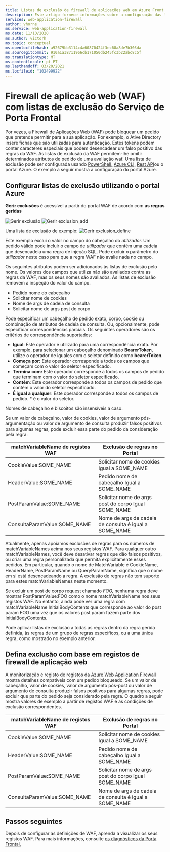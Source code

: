 ```yaml
---
title: Listas de exclusão de firewall de aplicações web em Azure Front Door - Portal Azure
description: Este artigo fornece informações sobre a configuração das listas de exclusão na Frente Azure com o portal Azure.
services: web-application-firewall
author: vhorne
ms.service: web-application-firewall
ms.date: 11/10/2020
ms.author: victorh
ms.topic: conceptual
ms.openlocfilehash: a92679bb3114c4a60870424f3ec68a8de7b303da
ms.sourcegitcommit: 910a1a38711966cb171050db245fc3b22abc8c5f
ms.translationtype: MT
ms.contentlocale: pt-PT
ms.lasthandoff: 03/20/2021
ms.locfileid: "102499922"
---
```

# <a name="web-application-firewall-waf-with-front-door-service-exclusion-lists"></a>Firewall de aplicação web (WAF) com listas de exclusão do Serviço de Porta Frontal 

Por vezes, a Firewall de Aplicações Web (WAF) pode bloquear um pedido que pretende permitir para a sua aplicação. Por exemplo, o Ative Directory insere fichas que são utilizadas para autenticação. Estes tokens podem conter caracteres especiais que podem desencadear um falso positivo das regras da WAF. As listas de exclusão da WAF permitem-lhe omitir determinados atributos de pedido de uma avaliação waf.  Uma lista de exclusão pode ser configurada usando  [PowerShell,](/powershell/module/az.frontdoor/New-AzFrontDoorWafManagedRuleExclusionObject) [Azure CLI,](/cli/azure/ext/front-door/network/front-door/waf-policy/managed-rules/exclusion#ext-front-door-az-network-front-door-waf-policy-managed-rules-exclusion-add) [Rest API](/rest/api/frontdoorservice/webapplicationfirewall/policies/createorupdate)ou o portal Azure. O exemplo a seguir mostra a configuração do portal Azure. 
## <a name="configure-exclusion-lists-using-the-azure-portal"></a>Configurar listas de exclusão utilizando o portal Azure
**Gerir exclusões** é acessível a partir do portal WAF de acordo com **as regras geridas**

![Gerir exclusão ](../media/waf-front-door-exclusion/exclusion1.png)
 ![ Gerir exclusion_add](../media/waf-front-door-exclusion/exclusion2.png)

 Uma lista de exclusão de exemplo: ![ Gerir exclusion_define](../media/waf-front-door-exclusion/exclusion3.png)

Este exemplo exclui o valor no campo do cabeçalho do *utilizador.* Um pedido válido pode incluir o campo de *utilizador* que contém uma cadeia que desencadeia uma regra de injeção SQL. Pode excluir o parâmetro do *utilizador* neste caso para que a regra WAF não avalie nada no campo.

Os seguintes atributos podem ser adicionados às listas de exclusão pelo nome. Os valores dos campos que utiliza não são avaliados contra as regras da WAF, mas os seus nomes são avaliados. As listas de exclusão removem a inspeção do valor do campo.

* Pedido nome do cabeçalho
* Solicitar nome de cookies
* Nome de args de cadeia de consulta
* Solicitar nome de args post do corpo

Pode especificar um cabeçalho de pedido exato, corpo, cookie ou combinação de atributos de cadeia de consulta.  Ou, opcionalmente, pode especificar correspondências parciais. Os seguintes operadores são os critérios de correspondência suportados:

- **Igual**: Este operador é utilizado para uma correspondência exata. Por exemplo, para selecionar um cabeçalho denominado **BearerToken**, utilize o operador de iguales com o seletor definido como **bearerToken**.
- **Começa por:** Este operador corresponde a todos os campos que começam com o valor do seletor especificado.
- **Termina com:** Este operador corresponde a todos os campos de pedido que terminam com o valor do seletor especificado.
- **Contém**: Este operador corresponde a todos os campos de pedido que contêm o valor do seletor especificado.
- **É igual a qualquer**: Este operador corresponde a todos os campos de pedido. * é o valor do seletor.

Nomes de cabeçalho e biscoitos são insensíveis a caso.

Se um valor de cabeçalho, valor de cookies, valor de argumento pós-argumentação ou valor de argumento de consulta produzir falsos positivos para algumas regras, pode excluir essa parte do pedido da consideração pela regra:


|matchVariableName de registos WAF  |Exclusão de regras no Portal  |
|---------|---------|
|CookieValue:SOME_NAME        |Solicitar nome de cookies Igual a SOME_NAME|
|HeaderValue:SOME_NAME        |Pedido nome de cabeçalho Igual a SOME_NAME|
|PostParamValue:SOME_NAME     |Solicitar nome de args post do corpo Igual SOME_NAME|
|ConsultaParamValue:SOME_NAME    |Nome de args de cadeia de consulta é igual a SOME_NAME|


Atualmente, apenas apoiamos exclusões de regras para os números de matchVariableNames acima nos seus registos WAF. Para qualquer outro matchVariableNames, você deve desativar regras que dão falsos positivos, ou criar uma regra personalizada que permita explicitamente esses pedidos. Em particular, quando o nome de MatchVariable é CookieName, HeaderName, PostParamName ou QueryParamName, significa que o nome em si está desencadeando a regra. A exclusão de regras não tem suporte para estes matchVariableNames neste momento.


Se excluir um post de corpo request chamado *FOO,* nenhuma regra deve mostrar PostParamValue:FOO como o nome matchVariableName nos seus registos WAF. No entanto, ainda pode ver uma regra com matchVariableName InitialBodyContents que corresponde ao valor do post param FOO uma vez que os valores post param fazem parte dos InitialBodyContents.

Pode aplicar listas de exclusão a todas as regras dentro da regra gerida definida, às regras de um grupo de regras específicos, ou a uma única regra, como mostrado no exemplo anterior.

## <a name="define-exclusion-based-on-web-application-firewall-logs"></a>Defina exclusão com base em registos de firewall de aplicação web
 A monitorização e registo de registos da [Azure Web Application Firewall](waf-front-door-monitor.md) mostra detalhes compatíveis com um pedido bloqueado. Se um valor de cabeçalho, valor de cookies, valor de argumento pós-post ou valor de argumento de consulta produzir falsos positivos para algumas regras, pode excluir que parte do pedido seja considerado pela regra. O quadro a seguir mostra valores de exemplo a partir de registos WAF e as condições de exclusão correspondentes.

|matchVariableName de registos WAF    |Exclusão de regras no Portal|
|--------|------|
|CookieValue:SOME_NAME  |Solicitar nome de cookies Igual a SOME_NAME|
|HeaderValue:SOME_NAME  |Pedido nome de cabeçalho Igual a SOME_NAME|
|PostParamValue:SOME_NAME|  Solicitar nome de args post do corpo Igual SOME_NAME|
|ConsultaParamValue:SOME_NAME| Nome de args de cadeia de consulta é igual a SOME_NAME|


## <a name="next-steps"></a>Passos seguintes

Depois de configurar as definições de WAF, aprenda a visualizar os seus registos WAF. Para mais informações, consulte [os diagnósticos da Porta Frontal.](../afds/waf-front-door-monitor.md)